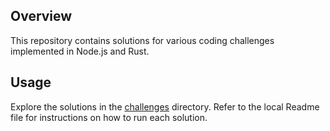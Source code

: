 ## Overview

This repository contains solutions for various coding challenges implemented in Node.js and Rust.

## Usage

Explore the solutions in the [challenges](./challenges/) directory.
Refer to the local Readme file for instructions on how to run each solution.
